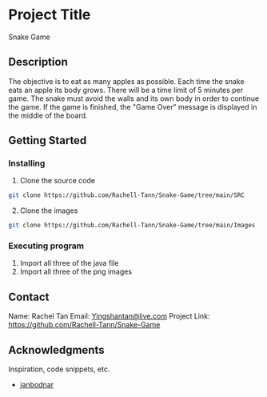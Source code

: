 # Project Title

Snake Game

## Description

The objective is to eat as many apples as possible. Each time the snake eats an apple its body grows. There will be a time limit of 5 minutes per game. The snake must avoid the walls and its own body in order to continue the game. If the game is finished, the "Game Over" message is displayed in the middle of the board.

## Getting Started

### Installing

1. Clone the source code
```sh
git clone https://github.com/Rachell-Tann/Snake-Game/tree/main/SRC
```
2. Clone the images
```sh
git clone https://github.com/Rachell-Tann/Snake-Game/tree/main/Images
```

### Executing program

1. Import all three of the java file
2. Import all three of the png images

## Contact

Name: Rachel Tan
Email: Yingshantan@live.com
Project Link: https://github.com/Rachell-Tann/Snake-Game

## Acknowledgments

Inspiration, code snippets, etc.
* [janbodnar](https://github.com/janbodnar/Java-Snake-Game)
